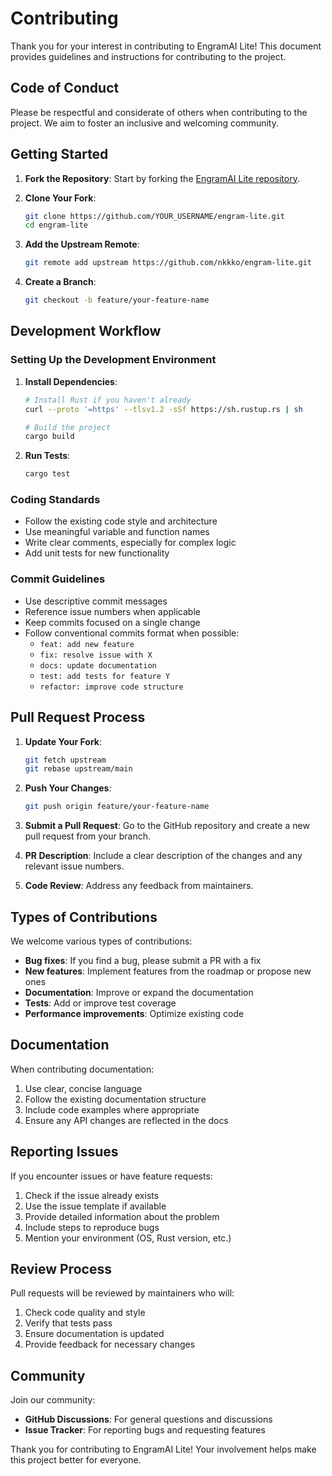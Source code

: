 # Contributing

Thank you for your interest in contributing to EngramAI Lite! This document provides guidelines and instructions for contributing to the project.

## Code of Conduct

Please be respectful and considerate of others when contributing to the project. We aim to foster an inclusive and welcoming community.

## Getting Started

1. **Fork the Repository**: Start by forking the [EngramAI Lite repository](https://github.com/nkkko/engram-lite).

2. **Clone Your Fork**:
   ```bash
   git clone https://github.com/YOUR_USERNAME/engram-lite.git
   cd engram-lite
   ```

3. **Add the Upstream Remote**:
   ```bash
   git remote add upstream https://github.com/nkkko/engram-lite.git
   ```

4. **Create a Branch**:
   ```bash
   git checkout -b feature/your-feature-name
   ```

## Development Workflow

### Setting Up the Development Environment

1. **Install Dependencies**:
   ```bash
   # Install Rust if you haven't already
   curl --proto '=https' --tlsv1.2 -sSf https://sh.rustup.rs | sh
   
   # Build the project
   cargo build
   ```

2. **Run Tests**:
   ```bash
   cargo test
   ```

### Coding Standards

- Follow the existing code style and architecture
- Use meaningful variable and function names
- Write clear comments, especially for complex logic
- Add unit tests for new functionality

### Commit Guidelines

- Use descriptive commit messages
- Reference issue numbers when applicable
- Keep commits focused on a single change
- Follow conventional commits format when possible:
  - `feat: add new feature`
  - `fix: resolve issue with X`
  - `docs: update documentation`
  - `test: add tests for feature Y`
  - `refactor: improve code structure`

## Pull Request Process

1. **Update Your Fork**:
   ```bash
   git fetch upstream
   git rebase upstream/main
   ```

2. **Push Your Changes**:
   ```bash
   git push origin feature/your-feature-name
   ```

3. **Submit a Pull Request**: Go to the GitHub repository and create a new pull request from your branch.

4. **PR Description**: Include a clear description of the changes and any relevant issue numbers.

5. **Code Review**: Address any feedback from maintainers.

## Types of Contributions

We welcome various types of contributions:

- **Bug fixes**: If you find a bug, please submit a PR with a fix
- **New features**: Implement features from the roadmap or propose new ones
- **Documentation**: Improve or expand the documentation
- **Tests**: Add or improve test coverage
- **Performance improvements**: Optimize existing code

## Documentation

When contributing documentation:

1. Use clear, concise language
2. Follow the existing documentation structure
3. Include code examples where appropriate
4. Ensure any API changes are reflected in the docs

## Reporting Issues

If you encounter issues or have feature requests:

1. Check if the issue already exists
2. Use the issue template if available
3. Provide detailed information about the problem
4. Include steps to reproduce bugs
5. Mention your environment (OS, Rust version, etc.)

## Review Process

Pull requests will be reviewed by maintainers who will:

1. Check code quality and style
2. Verify that tests pass
3. Ensure documentation is updated
4. Provide feedback for necessary changes

## Community

Join our community:

- **GitHub Discussions**: For general questions and discussions
- **Issue Tracker**: For reporting bugs and requesting features

Thank you for contributing to EngramAI Lite! Your involvement helps make this project better for everyone.
